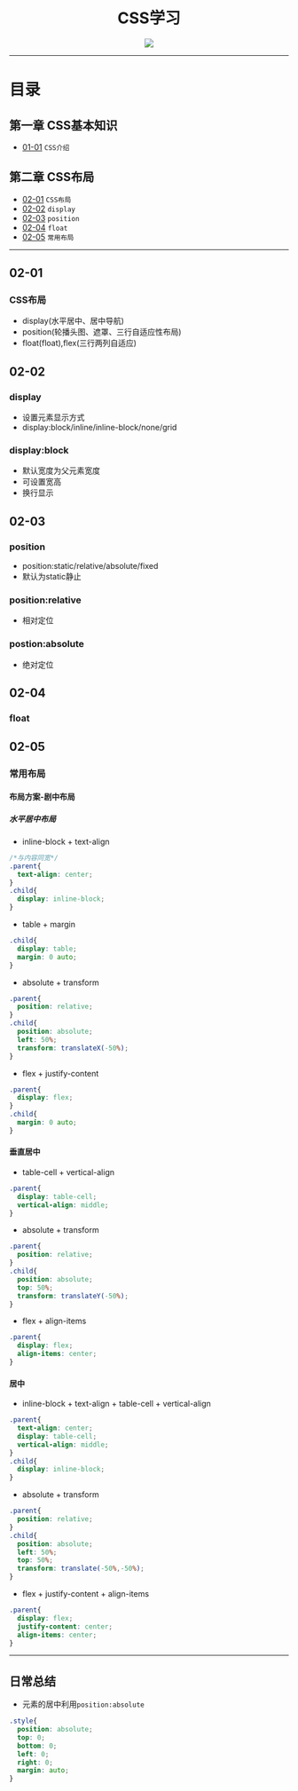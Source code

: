 <h1 align="center">CSS学习</h1>
<p align="center"><img src="http://upload.chinaz.com/2014/0915/1410772362627.jpg" /></p>

---

# 目录
## 第一章 CSS基本知识

* [01-01](https://github.com/TYRMars/CSSdisplay#01-01) `CSS介绍`

## 第二章 CSS布局

* [02-01](https://github.com/TYRMars/CSSdisplay#02-01) `CSS布局`
* [02-02](https://github.com/TYRMars/CSSdisplay#02-02) `display`
* [02-03](https://github.com/TYRMars/CSSdisplay#02-03) `position`
* [02-04](https://github.com/TYRMars/CSSdisplay#02-04) `float`
* [02-05](https://github.com/TYRMars/CSSdisplay#02-05) `常用布局`

---

## 02-01
### CSS布局
* display(水平居中、居中导航)
* position(轮播头图、遮罩、三行自适应性布局)
* float(float),flex(三行两列自适应)

## 02-02
### display
* 设置元素显示方式
* display:block/inline/inline-block/none/grid

### display:block
* 默认宽度为父元素宽度
* 可设置宽高
* 换行显示

## 02-03
### position
* position:static/relative/absolute/fixed
* 默认为static静止

### position:relative
* 相对定位

### postion:absolute
* 绝对定位

## 02-04
### float

## 02-05
### 常用布局

#### 布局方案-剧中布局

##### 水平居中布局

* inline-block + text-align

```CSS
/*与内容同宽*/
.parent{
  text-align: center;
}
.child{
  display: inline-block;
}
```

* table + margin

```CSS
.child{
  display: table;
  margin: 0 auto;
}
```

* absolute + transform

```CSS
.parent{
  position: relative;
}
.child{
  position: absolute;
  left: 50%;
  transform: translateX(-50%);
}
```

* flex + justify-content

```CSS
.parent{
  display: flex;
}
.child{
  margin: 0 auto;
}
```

#### 垂直居中

* table-cell + vertical-align

```CSS
.parent{
  display: table-cell;
  vertical-align: middle;
}
```

* absolute + transform

```CSS
.parent{
  position: relative;
}
.child{
  position: absolute;
  top: 50%;
  transform: translateY(-50%);
}
```

* flex + align-items

```CSS
.parent{
  display: flex;
  align-items: center;
}
```

#### 居中

* inline-block + text-align + table-cell + vertical-align

```CSS
.parent{
  text-align: center;
  display: table-cell;
  vertical-align: middle;
}
.child{
  display: inline-block;
}
```

* absolute + transform

```CSS
.parent{
  position: relative;
}
.child{
  position: absolute;
  left: 50%;
  top: 50%;
  transform: translate(-50%,-50%);
}
```

* flex + justify-content + align-items

```CSS
.parent{
  display: flex;
  justify-content: center;
  align-items: center;
}
```

---

## 日常总结
* 元素的居中利用`position:absolute`
```CSS
.style{
  position: absolute;
  top: 0;
  bottom: 0;
  left: 0;
  right: 0;
  margin: auto;
}
```
